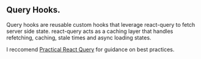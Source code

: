 ## Query Hooks.

Query hooks are reusable custom hooks that leverage react-query to fetch server side state. react-query acts
as a caching layer that handles refetching, caching, stale times and async loading states.

I reccomend [Practical React Query](https://tkdodo.eu/blog/practical-react-query) for guidance on best practices.
